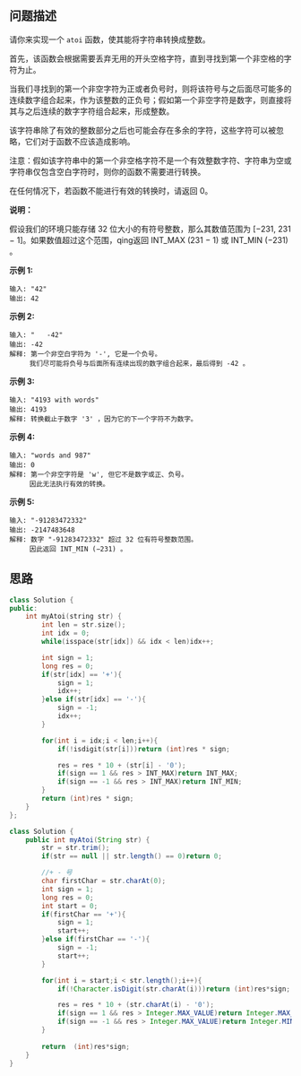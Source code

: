 ## 问题描述

请你来实现一个 `atoi` 函数，使其能将字符串转换成整数。

首先，该函数会根据需要丢弃无用的开头空格字符，直到寻找到第一个非空格的字符为止。

当我们寻找到的第一个非空字符为正或者负号时，则将该符号与之后面尽可能多的连续数字组合起来，作为该整数的正负号；假如第一个非空字符是数字，则直接将其与之后连续的数字字符组合起来，形成整数。

该字符串除了有效的整数部分之后也可能会存在多余的字符，这些字符可以被忽略，它们对于函数不应该造成影响。

注意：假如该字符串中的第一个非空格字符不是一个有效整数字符、字符串为空或字符串仅包含空白字符时，则你的函数不需要进行转换。

在任何情况下，若函数不能进行有效的转换时，请返回 0。

**说明：**

假设我们的环境只能存储 32 位大小的有符号整数，那么其数值范围为 [−231,  231 − 1]。如果数值超过这个范围，qing返回  INT_MAX (231 − 1) 或 INT_MIN (−231) 。

**示例 1:**

```
输入: "42"
输出: 42
```

**示例 2:**

```
输入: "   -42"
输出: -42
解释: 第一个非空白字符为 '-', 它是一个负号。
     我们尽可能将负号与后面所有连续出现的数字组合起来，最后得到 -42 。
```

**示例 3:**

```
输入: "4193 with words"
输出: 4193
解释: 转换截止于数字 '3' ，因为它的下一个字符不为数字。
```

**示例 4:**

```
输入: "words and 987"
输出: 0
解释: 第一个非空字符是 'w', 但它不是数字或正、负号。
     因此无法执行有效的转换。
```

**示例 5:**

```
输入: "-91283472332"
输出: -2147483648
解释: 数字 "-91283472332" 超过 32 位有符号整数范围。 
     因此返回 INT_MIN (−231) 。
```

## 思路

```CPP
class Solution {
public:
    int myAtoi(string str) {
        int len = str.size();
        int idx = 0;
        while(isspace(str[idx]) && idx < len)idx++;

        int sign = 1;
        long res = 0;
        if(str[idx] == '+'){
            sign = 1;
            idx++;
        }else if(str[idx] == '-'){
            sign = -1;
            idx++;
        }

        for(int i = idx;i < len;i++){
            if(!isdigit(str[i]))return (int)res * sign;

            res = res * 10 + (str[i] - '0');
            if(sign == 1 && res > INT_MAX)return INT_MAX;
            if(sign == -1 && res > INT_MAX)return INT_MIN; 
        }
        return (int)res * sign;
    }
};
```



```java
class Solution {
    public int myAtoi(String str) {
        str = str.trim();
        if(str == null || str.length() == 0)return 0;

        //+ - 号
        char firstChar = str.charAt(0);
        int sign = 1;
        long res = 0;
        int start = 0;
        if(firstChar == '+'){
            sign = 1;
            start++;
        }else if(firstChar == '-'){
            sign = -1;
            start++;
        }

        for(int i = start;i < str.length();i++){
            if(!Character.isDigit(str.charAt(i)))return (int)res*sign;

            res = res * 10 + (str.charAt(i) - '0');
            if(sign == 1 && res > Integer.MAX_VALUE)return Integer.MAX_VALUE;
            if(sign == -1 && res > Integer.MAX_VALUE)return Integer.MIN_VALUE;
        }
        
        return  (int)res*sign;
    }
}
```

